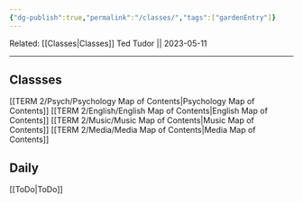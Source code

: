 ```yaml
---
{"dg-publish":true,"permalink":"/classes/","tags":["gardenEntry"]}
---
```


Related:
[[Classes\|Classes]]
Ted Tudor || 2023-05-11
***
## Classses
[[TERM 2/Psych/Psychology Map of Contents\|Psychology Map of Contents]]
[[TERM 2/English/English Map of Contents\|English Map of Contents]]
[[TERM 2/Music/Music Map of Contents\|Music Map of Contents]]
[[TERM 2/Media/Media Map of Contents\|Media Map of Contents]]

## Daily 
[[ToDo\|ToDo]]


